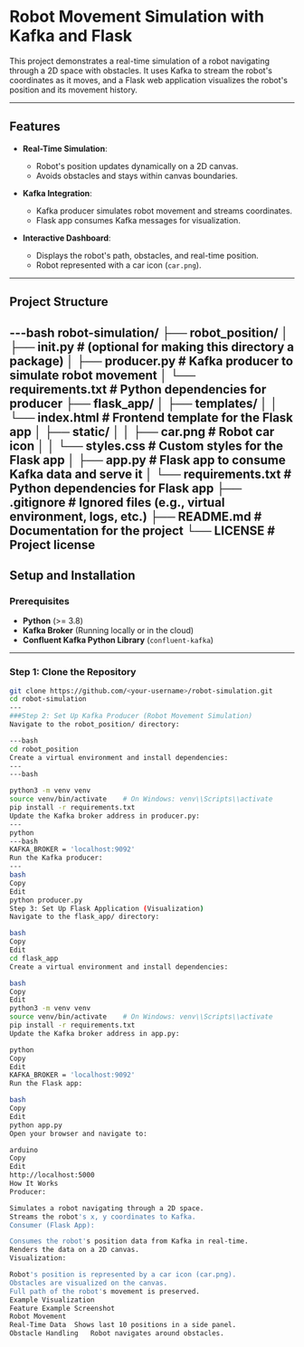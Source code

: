 # Robot Movement Simulation with Kafka and Flask

This project demonstrates a real-time simulation of a robot navigating through a 2D space with obstacles. It uses Kafka to stream the robot's coordinates as it moves, and a Flask web application visualizes the robot's position and its movement history.

---

## Features

- **Real-Time Simulation**:
  - Robot's position updates dynamically on a 2D canvas.
  - Avoids obstacles and stays within canvas boundaries.

- **Kafka Integration**:
  - Kafka producer simulates robot movement and streams coordinates.
  - Flask app consumes Kafka messages for visualization.

- **Interactive Dashboard**:
  - Displays the robot's path, obstacles, and real-time position.
  - Robot represented with a car icon (`car.png`).

---

## Project Structure
---bash
robot-simulation/ ├── robot_position/ │ ├── init.py # (optional for making this directory a package) │ ├── producer.py # Kafka producer to simulate robot movement │ └── requirements.txt # Python dependencies for producer ├── flask_app/ │ ├── templates/ │ │ └── index.html # Frontend template for the Flask app │ ├── static/ │ │ ├── car.png # Robot car icon │ │ └── styles.css # Custom styles for the Flask app │ ├── app.py # Flask app to consume Kafka data and serve it │ └── requirements.txt # Python dependencies for Flask app ├── .gitignore # Ignored files (e.g., virtual environment, logs, etc.) ├── README.md # Documentation for the project └── LICENSE # Project license
---

## Setup and Installation

### Prerequisites

- **Python** (>= 3.8)
- **Kafka Broker** (Running locally or in the cloud)
- **Confluent Kafka Python Library** (`confluent-kafka`)

---

### Step 1: Clone the Repository

```bash
git clone https://github.com/<your-username>/robot-simulation.git
cd robot-simulation
---
###Step 2: Set Up Kafka Producer (Robot Movement Simulation)
Navigate to the robot_position/ directory:

---bash
cd robot_position
Create a virtual environment and install dependencies:
---
---bash

python3 -m venv venv
source venv/bin/activate    # On Windows: venv\\Scripts\\activate
pip install -r requirements.txt
Update the Kafka broker address in producer.py:
---
python
---bash
KAFKA_BROKER = 'localhost:9092'
Run the Kafka producer:
---
bash
Copy
Edit
python producer.py
Step 3: Set Up Flask Application (Visualization)
Navigate to the flask_app/ directory:

bash
Copy
Edit
cd flask_app
Create a virtual environment and install dependencies:

bash
Copy
Edit
python3 -m venv venv
source venv/bin/activate    # On Windows: venv\\Scripts\\activate
pip install -r requirements.txt
Update the Kafka broker address in app.py:

python
Copy
Edit
KAFKA_BROKER = 'localhost:9092'
Run the Flask app:

bash
Copy
Edit
python app.py
Open your browser and navigate to:

arduino
Copy
Edit
http://localhost:5000
How It Works
Producer:

Simulates a robot navigating through a 2D space.
Streams the robot's x, y coordinates to Kafka.
Consumer (Flask App):

Consumes the robot's position data from Kafka in real-time.
Renders the data on a 2D canvas.
Visualization:

Robot's position is represented by a car icon (car.png).
Obstacles are visualized on the canvas.
Full path of the robot's movement is preserved.
Example Visualization
Feature	Example Screenshot
Robot Movement	
Real-Time Data	Shows last 10 positions in a side panel.
Obstacle Handling	Robot navigates around obstacles.



